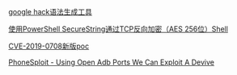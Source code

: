[google hack语法生成工具](http://www.0xby.com/g.html)


[使用PowerShell SecureString通过TCP反向加密（AES 256位）Shell](https://github.com/ZHacker13/ReverseTCPShell)

[CVE-2019-0708新版poc](https://github.com/Ekultek/BlueKeep)

[PhoneSploit - Using Open Adb Ports We Can Exploit A Devive](https://www.kitploit.com/2019/05/phonesploit-using-open-adb-ports-we-can.html?utm_source=dlvr.it&utm_medium=twitter&m=1)


